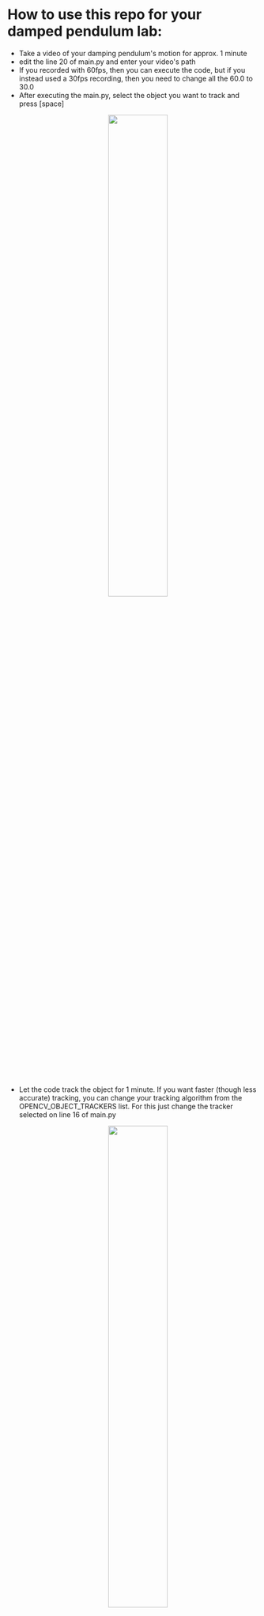 # How to use this repo for your damped pendulum lab:

- Take a video of your damping pendulum's motion for approx. 1 minute
- edit the line 20 of main.py and enter your video's path
- If you recorded with 60fps, then you can execute the code, but if you instead used a 30fps recording, then you need to change all the 60.0 to 30.0
- After executing the main.py, select the object you want to track and press [space]
  <p align="center">
  <img src="https://github.com/GodOfKebab/Friction-Coefficient-Calculating-Mechanism/blob/master/photos/select_and_track.png" width=50% />
  </p>
- Let the code track the object for 1 minute. If you want faster (though less accurate) tracking, you can change your tracking algorithm from the OPENCV_OBJECT_TRACKERS list. For this just change the tracker selected on line 16 of main.py
  <p align="center">
  <img src="https://github.com/GodOfKebab/Friction-Coefficient-Calculating-Mechanism/blob/master/photos/tracking_screenshot.png" width=50% />
  </p>
- When the program comes to an end, it should print data points on x and y axis as a list. Copy this and paste it on the top of the plot_and_fit.py.
  <p align="center">
  <img src="https://github.com/GodOfKebab/Friction-Coefficient-Calculating-Mechanism/blob/master/photos/copy_paste_the_output.png" width=50% />
  </p>
- Enter the length of your string and guess the damping factor. Then execute the code.
- This should open a window and show you the graph of the scattered data points and plot the differential equation that governs the motion of damped oscillations(this doesn't rely on the data you collected but you should try different damping_factor values to get a better fit). 
- On the output, you will also see a number. This the chi-squared statistic of the data --> chi-square statistic(X^2) is the sum of all the data points' abs(((observed - expected)^2)/expected)
  <p align="center">
  <img src="https://github.com/GodOfKebab/Friction-Coefficient-Calculating-Mechanism/blob/master/photos/dampened_graph.png" width=50% />
  </p>

## Required packages

### For video analysis:
* opencv
* imutils 

### For plotting and graphing a solution:
* matplotlib
* numpy
* scipy <-- for calculating the theta(t) using the ordinary differential eq.
